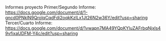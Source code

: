 Informes proyecto
Primer/Segundo Informe: https://docs.google.com/document/d/1-gncd0PNklN9QrolqCqdFdi2oqkKzlLx1Jt26N2w36Y/edit?usp=sharing
Tercer/Cuarto Informe: https://docs.google.com/document/d/1vwapn7MA49YQpKYluZAFrbqNjxls49vfixaUDFM-Y4c/edit?usp=sharing
